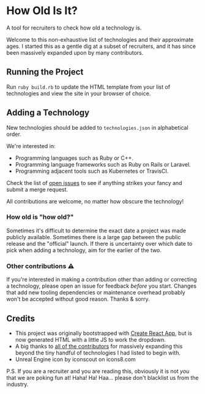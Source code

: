 # How Old Is It?

A tool for recruiters to check how old a technology is.

Welcome to this non-exhaustive list of technologies and their approximate ages. I started this as a gentle dig at a subset of recruiters, and it has since been massively expanded upon by many contributors.

## Running the Project

Run `ruby build.rb` to update the HTML template from your list of technologies and view the site in your browser of choice.

## Adding a Technology

New technologies should be added to `technologies.json` in alphabetical order.

We're interested in:

* Programming languages such as Ruby or C++.
* Programming language frameworks such as Ruby on Rails or Laravel.
* Programming adjacent tools such as Kubernetes or TravisCI.

Check the list of [open issues](https://github.com/jsrn/howoldisit/issues?q=is%3Aissue+is%3Aopen+sort%3Aupdated-desc) to see if anything strikes your fancy and submit a merge request.

All contributions are welcome, no matter how obscure the technology!

### How old is "how old?"

Sometimes it's difficult to determine the exact date a project was made publicly available. Sometimes there is a large gap between the public release and the "official" launch. If there is uncertainty over which date to pick when adding a technology, aim for the earlier of the two.

### Other contributions ⚠️

If you're interested in making a contribution other than adding or correcting a technology, please open an issue for feedback *before* you start. Changes that add new tooling dependencies or maintenance overhead probably won't be accepted without good reason. Thanks & sorry.

## Credits

* This project was originally bootstrapped with [Create React App](https://github.com/facebook/create-react-app), but is now generated HTML with a little JS to work the dropdown.
* A big thanks to [all of the contributors](https://github.com/jsrn/howoldisit/graphs/contributors) for massively expanding this beyond the tiny handful of technologies I had listed to begin with.
* Unreal Engine icon by iconscout on icons8.com

P.S. If you are a recruiter and you are reading this, obviously it is not *you* that we are poking fun at! Haha! Ha! Haa... please don't blacklist us from the industry.
